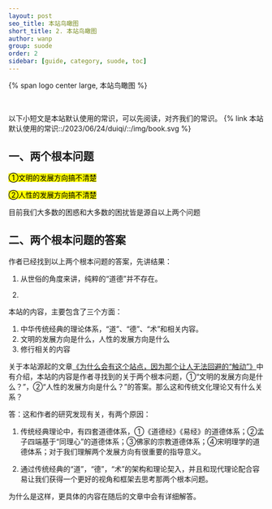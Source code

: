 ```yaml
---
layout: post
seo_title: 本站鸟瞰图
short_title: 2. 本站鸟瞰图
author: wanp
group: suode
order: 2
sidebar: [guide, category, suode, toc]
---
```


<p>
{% span logo center large, 本站鸟瞰图 %}
</p>
<br>

以下小短文是本站默认使用的常识，可以先阅读，对齐我们的常识。
{% link 本站默认使用的常识::/2023/06/24/duiqi/::/img/book.svg %}

## 一、两个根本问题

<mark>①文明的发展方向搞不清楚</mark>

<mark>②人性的发展方向搞不清楚</mark>

目前我们大多数的困惑和大多数的困扰皆是源自以上两个问题

## 二、两个根本问题的答案

作者已经找到以上两个根本问题的答案，先讲结果：

1.  从世俗的角度来讲，纯粹的“道德”并不存在。

2. 



本站的内容，主要包含了三个方面：

1. 中华传统经典的理论体系，“道”、“德”、“术”和相关内容。
2. 文明的发展方向是什么，人性的发展方向是什么
3. 修行相关的内容

关于本站源起的文章[《为什么会有这个站点，因为那个让人无法回避的“触动”》](/2023/05/23/qd1/)中有介绍，本站的内容是作者寻找到的关于两个根本问题，①“文明的发展方向是什么？”，②“人性的发展方向是什么？”的答案。那么这和传统文化理论又有什么关系？

答：这和作者的研究发现有关，有两个原因：

1. 传统经典理论中，有四套道德体系，①《道德经》《易经》的道德体系；②孟子四端基于“同理心”的道德体系；③佛家的宗教道德体系；④宋明理学的道德体系；对于我们理解两个发展方向有很重要的指导意义。

2. 通过传统经典的“道”，“德”，“术”的架构和理论契入，并且和现代理论配合容易让我们获得一个更好的视角和框架去思考那两个根本问题。

为什么是这样，更具体的内容在随后的文章中会有详细解答。
